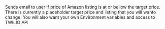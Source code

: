 Sends email to user if price of Amazon listing is at or bellow the target price. There is currently a placeholder target price and listing that you will wanto change. You will also want your own Environment variables and access to TWILIO API
